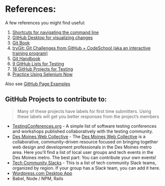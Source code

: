 # References:

A few references you might find useful:

1. [Shortcuts for navigating the command line](https://clementc.github.io/blog/2018/01/25/moving_cli/)
2. [GitHub Desktop for visualizing changes](https://desktop.github.com/)
3. [Git Book]( https://git-scm.com/book/en/v2/)
4. [tryGit: Git Challenges from GitHub + CodeSchool (aka an interactive training program)](https://try.github.io/levels/1/challenges/1)
5. [Git Handbook](https://guides.github.com/introduction/git-handbook/)
6. [9 GitHub Lists for Testing](http://www.kenst.com/2017/05/9-github-lists-for-testing/)
7. [18 GitHub Projects for Testing](http://www.kenst.com/2017/05/18-github-projects-for-testing/)
8. [Practice Using Selenium Now](https://www.kenst.com/2017/01/practice-using-selenium-now/)


Also see [GitHub Page Examples](github-page-examples.md)

## GitHub Projects to contribute to:

> Many of these projects have labels for first time submitters. Using these labels will get you better responses from the project’s members

- [TestingConferences.org](http://testingconferences.org/) - A simple list of software testing conferences and workshops published collaboratively with the testing community.
- [Des Moines Web Collective](http://dsmwebcollective.com/) - The [Des Moines Web Collective](http://dsmwebcollective.com/about/) is a collaborative, community-driven resource focused on bringing together web design and development professionals in the Des Moines metro area. Here you'll find a list of local user groups and tech events in the Des Moines metro. The best part: You can contribute your own events!
- [Tech Community Slacks](https://github.com/ladyleet/tech-community-slacks) - This is a list of tech community Slack teams, organized by region. If your group has a Slack team, you can add it here.
- [Wordpress.com Desktop App](https://github.com/Automattic/wp-calypso)
- Babel, Node / NPM, Rails
